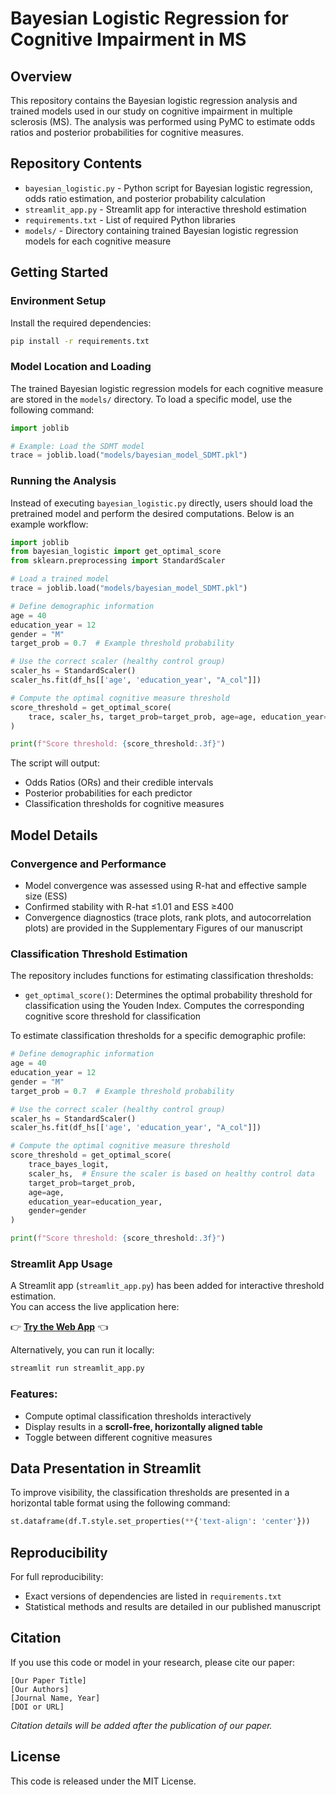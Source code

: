 # Bayesian Logistic Regression for Cognitive Impairment in MS

## Overview

This repository contains the Bayesian logistic regression analysis and trained models used in our study on cognitive impairment in multiple sclerosis (MS). The analysis was performed using PyMC to estimate odds ratios and posterior probabilities for cognitive measures.

## Repository Contents

- `bayesian_logistic.py` - Python script for Bayesian logistic regression, odds ratio estimation, and posterior probability calculation
- `streamlit_app.py` - Streamlit app for interactive threshold estimation
- `requirements.txt` - List of required Python libraries
- `models/` - Directory containing trained Bayesian logistic regression models for each cognitive measure

## Getting Started

### Environment Setup

Install the required dependencies:

```bash
pip install -r requirements.txt
```

### Model Location and Loading

The trained Bayesian logistic regression models for each cognitive measure are stored in the `models/` directory. To load a specific model, use the following command:

```python
import joblib

# Example: Load the SDMT model
trace = joblib.load("models/bayesian_model_SDMT.pkl")
```

### Running the Analysis
Instead of executing `bayesian_logistic.py` directly, users should load the pretrained model and perform the desired computations. Below is an example workflow:

```python
import joblib
from bayesian_logistic import get_optimal_score
from sklearn.preprocessing import StandardScaler

# Load a trained model
trace = joblib.load("models/bayesian_model_SDMT.pkl")

# Define demographic information
age = 40
education_year = 12
gender = "M"
target_prob = 0.7  # Example threshold probability

# Use the correct scaler (healthy control group)
scaler_hs = StandardScaler()
scaler_hs.fit(df_hs[['age', 'education_year', "A_col"]])

# Compute the optimal cognitive measure threshold
score_threshold = get_optimal_score(
    trace, scaler_hs, target_prob=target_prob, age=age, education_year=education_year, gender=gender
)

print(f"Score threshold: {score_threshold:.3f}")
```

The script will output:

- Odds Ratios (ORs) and their credible intervals
- Posterior probabilities for each predictor
- Classification thresholds for cognitive measures

## Model Details

### Convergence and Performance

- Model convergence was assessed using R-hat and effective sample size (ESS)
- Confirmed stability with R-hat ≤1.01 and ESS ≥400
- Convergence diagnostics (trace plots, rank plots, and autocorrelation plots) are provided in the Supplementary Figures of our manuscript

### Classification Threshold Estimation

The repository includes functions for estimating classification thresholds:

- `get_optimal_score()`: Determines the optimal probability threshold for classification using the Youden Index. Computes the corresponding cognitive score threshold for classification

To estimate classification thresholds for a specific demographic profile:

```python
# Define demographic information
age = 40
education_year = 12
gender = "M"
target_prob = 0.7  # Example threshold probability

# Use the correct scaler (healthy control group)
scaler_hs = StandardScaler()
scaler_hs.fit(df_hs[['age', 'education_year', "A_col"]])

# Compute the optimal cognitive measure threshold
score_threshold = get_optimal_score(
    trace_bayes_logit, 
    scaler_hs,  # Ensure the scaler is based on healthy control data
    target_prob=target_prob, 
    age=age, 
    education_year=education_year, 
    gender=gender
)

print(f"Score threshold: {score_threshold:.3f}")
```

### Streamlit App Usage

A Streamlit app (`streamlit_app.py`) has been added for interactive threshold estimation.  
You can access the live application here:

👉 **[Try the Web App](https://ms-brbn-study-dfj5etjwjf78trz4u7d9jk.streamlit.app/)** 👈

Alternatively, you can run it locally:

```bash
streamlit run streamlit_app.py
```
### Features:
- Compute optimal classification thresholds interactively
- Display results in a **scroll-free, horizontally aligned table**
- Toggle between different cognitive measures

## Data Presentation in Streamlit
To improve visibility, the classification thresholds are presented in a horizontal table format using the following command:

```python
st.dataframe(df.T.style.set_properties(**{'text-align': 'center'}))
```

## Reproducibility

For full reproducibility:
- Exact versions of dependencies are listed in `requirements.txt`
- Statistical methods and results are detailed in our published manuscript

## Citation

If you use this code or model in your research, please cite our paper:

```text
[Our Paper Title]
[Our Authors]
[Journal Name, Year]
[DOI or URL]
```
*Citation details will be added after the publication of our paper.*

## License

This code is released under the MIT License.